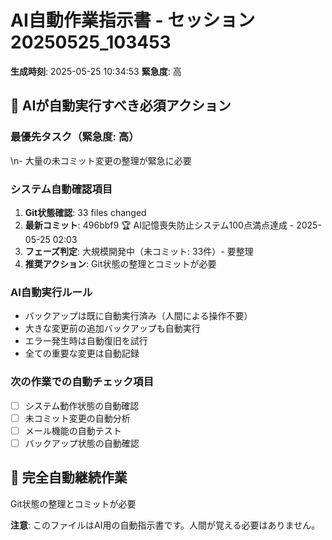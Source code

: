 # AI自動作業指示書 - セッション20250525_103453

**生成時刻**: 2025-05-25 10:34:53
**緊急度**: 高

## 🤖 AIが自動実行すべき必須アクション

### 最優先タスク（緊急度: 高）
\n- 大量の未コミット変更の整理が緊急に必要

### システム自動確認項目
1. **Git状態確認**: 33 files changed
2. **最新コミット**: 496bbf9 🏆 AI記憶喪失防止システム100点満点達成 - 2025-05-25 02:03
3. **フェーズ判定**: 大規模開発中（未コミット: 33件）- 要整理
4. **推奨アクション**: Git状態の整理とコミットが必要

### AI自動実行ルール
- バックアップは既に自動実行済み（人間による操作不要）
- 大きな変更前の追加バックアップも自動実行
- エラー発生時は自動復旧を試行
- 全ての重要な変更は自動記録

### 次の作業での自動チェック項目
- [ ] システム動作状態の自動確認
- [ ] 未コミット変更の自動分析
- [ ] メール機能の自動テスト
- [ ] バックアップ状態の自動確認

## 🔄 完全自動継続作業
Git状態の整理とコミットが必要

**注意**: このファイルはAI用の自動指示書です。人間が覚える必要はありません。
